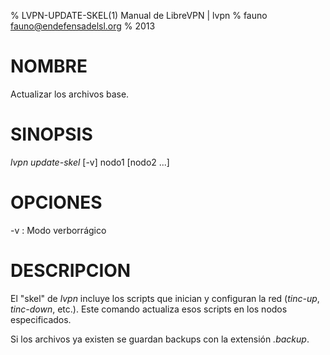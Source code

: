 % LVPN-UPDATE-SKEL(1) Manual de LibreVPN | lvpn
% fauno <fauno@endefensadelsl.org>
% 2013

# NOMBRE

Actualizar los archivos base.


# SINOPSIS

_lvpn update-skel_ [-v] nodo1 [nodo2 ...]


# OPCIONES

-v
:    Modo verborrágico


# DESCRIPCION

El "skel" de _lvpn_ incluye los scripts que inician y configuran la red
(_tinc-up_, _tinc-down_, etc.).  Este comando actualiza esos scripts en
los nodos especificados.

Si los archivos ya existen se guardan backups con la extensión
_.backup_.

